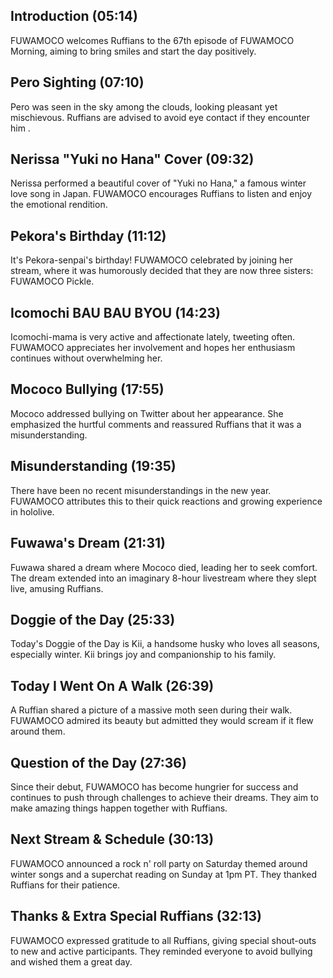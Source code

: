 ## Introduction (05:14)

FUWAMOCO welcomes Ruffians to the 67th episode of FUWAMOCO Morning, aiming to bring smiles and start the day positively.

## Pero Sighting (07:10)

Pero was seen in the sky among the clouds, looking pleasant yet mischievous. Ruffians are advised to avoid eye contact if they encounter him .

## Nerissa "Yuki no Hana" Cover (09:32)

Nerissa performed a beautiful cover of "Yuki no Hana," a famous winter love song in Japan. FUWAMOCO encourages Ruffians to listen and enjoy the emotional rendition.

## Pekora's Birthday (11:12)

It's Pekora-senpai's birthday! FUWAMOCO celebrated by joining her stream, where it was humorously decided that they are now three sisters: FUWAMOCO Pickle.

## Icomochi BAU BAU BYOU (14:23)

Icomochi-mama is very active and affectionate lately, tweeting often. FUWAMOCO appreciates her involvement and hopes her enthusiasm continues without overwhelming her.

## Mococo Bullying (17:55)

Mococo addressed bullying on Twitter about her appearance. She emphasized the hurtful comments and reassured Ruffians that it was a misunderstanding.

## Misunderstanding (19:35)

There have been no recent misunderstandings in the new year. FUWAMOCO attributes this to their quick reactions and growing experience in hololive.

## Fuwawa's Dream (21:31)

Fuwawa shared a dream where Mococo died, leading her to seek comfort. The dream extended into an imaginary 8-hour livestream where they slept live, amusing Ruffians.

## Doggie of the Day (25:33)

Today's Doggie of the Day is Kii, a handsome husky who loves all seasons, especially winter. Kii brings joy and companionship to his family.

## Today I Went On A Walk (26:39)

A Ruffian shared a picture of a massive moth seen during their walk. FUWAMOCO admired its beauty but admitted they would scream if it flew around them.

## Question of the Day (27:36)

Since their debut, FUWAMOCO has become hungrier for success and continues to push through challenges to achieve their dreams. They aim to make amazing things happen together with Ruffians.

## Next Stream & Schedule (30:13)

FUWAMOCO announced a rock n' roll party on Saturday themed around winter songs and a superchat reading on Sunday at 1pm PT. They thanked Ruffians for their patience.

## Thanks & Extra Special Ruffians (32:13)

FUWAMOCO expressed gratitude to all Ruffians, giving special shout-outs to new and active participants. They reminded everyone to avoid bullying and wished them a great day.
